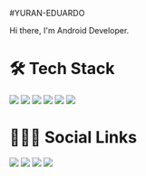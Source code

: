 #YURAN-EDUARDO

Hi there, I'm Android Developer.


<h1> 🛠 Tech Stack </h1>

<p>
  <img src="https://img.icons8.com/external-tal-revivo-color-tal-revivo/48/null/external-kotlin-a-cross-platform-statically-typed-general-purpose-programming-language-with-type-inference-logo-color-tal-revivo.png"/>   
  <img src="https://img.icons8.com/color/48/000000/java-coffee-cup-logo--v1.png"/>
   <img src="https://img.icons8.com/color/48/000000/mysql-logo.png"/>
  <img src="https://img.icons8.com/color/48/000000/git.png"/>
  <img src="https://img.icons8.com/color/48/000000/adobe-photoshop--v1.png"/>
  <img src="https://img.icons8.com/ios-glyphs/60/000000/figma.png"/> 
</p>
<h1> 👨🏽‍🦲 Social Links</h1>

<p>
    <a href="yuran415@gmail.com"><img src="https://img.icons8.com/color/48/000000/gmail-new.png"/></a>
   <a href="https://twitter.com/yuraned"><img src="https://img.icons8.com/color/48/000000/twitter--v1.png"/></a>
    <a href="https://www.linkedin.com/in/yuran-eduardo-00902521a"><img src="https://img.icons8.com/color/48/000000/linkedin.png"/></a>
    <a href="https://snapto.link/yuraneduardo"><img src="https://img.icons8.com/external-flaticons-lineal-color-flat-icons/64/000000/external-projects-social-media-agency-flaticons-lineal-color-flat-icons.png"/></a>
</p>
